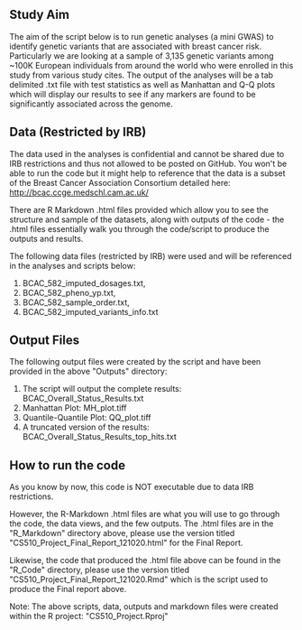 ## Study Aim

The aim of the script below is to run genetic analyses (a mini GWAS) to identify genetic variants that are associated with breast cancer risk. Particularly we are looking at a sample of 3,135 genetic variants among ~100K European individuals from around the world who were enrolled in this study from various study cites. The output of the analyses will be a tab delimited .txt file with test statistics as well as Manhattan and Q-Q plots which will display our results to see if any markers are found to be significantly associated across the genome.

## Data (Restricted by IRB)

The data used in the analyses is confidential and cannot be shared due to IRB restrictions and thus not allowed to be posted on GitHub. You won't be able to run the code but it might help to reference that the data is a subset of the Breast Cancer Association Consortium detailed here: http://bcac.ccge.medschl.cam.ac.uk/

There are R Markdown .html files provided which allow you to see the structure and sample of the datasets, along with outputs of the code - the .html files essentially walk you through the code/script to produce the outputs and results.

The following data files (restricted by IRB) were used and will be referenced in the analyses and scripts below:

1) BCAC_582_imputed_dosages.txt,
2) BCAC_582_pheno_yp.txt,
3) BCAC_582_sample_order.txt,
4) BCAC_582_imputed_variants_info.txt

## Output Files

The following output files were created by the script and have been provided in the above "Outputs" directory:

1) The script will output the complete results: BCAC_Overall_Status_Results.txt
2) Manhattan Plot: MH_plot.tiff
3) Quantile-Quantile Plot: QQ_plot.tiff
4) A truncated version of the results: BCAC_Overall_Status_Results_top_hits.txt

## How to run the code
As you know by now, this code is NOT executable due to data IRB restrictions. 

However, the R-Markdown .html files are what you will use to go through the code, the data views, and the few outputs. The .html files are in the "R_Markdown" directory above, please use the version titled "CS510_Project_Final_Report_121020.html" for the Final Report.

Likewise, the code that produced the .html file above can be found in the "R_Code" directory, please use the version titled "CS510_Project_Final_Report_121020.Rmd" which is the script used to produce the Final report above.

Note: The above scripts, data, outputs and markdown files were created within the R project: "CS510_Project.Rproj"

